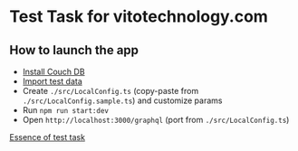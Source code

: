 # Test Task for vitotechnology.com

## How to launch the app

- [Install Couch DB](https://docs.couchdb.org/en/stable/install/unix.html)
- [Import test data](./seed/README.md)
- Create `./src/LocalConfig.ts` (copy-paste from `./src/LocalConfig.sample.ts`) and customize params
- Run `npm run start:dev`
- Open `http://localhost:3000/graphql` (port from `./src/LocalConfig.ts`)

[Essence of test task](./TaskEssence.MD)
